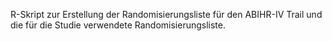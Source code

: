 R-Skript zur Erstellung der Randomisierungsliste für den ABIHR-IV Trail und die für die Studie verwendete Randomisierungsliste.
